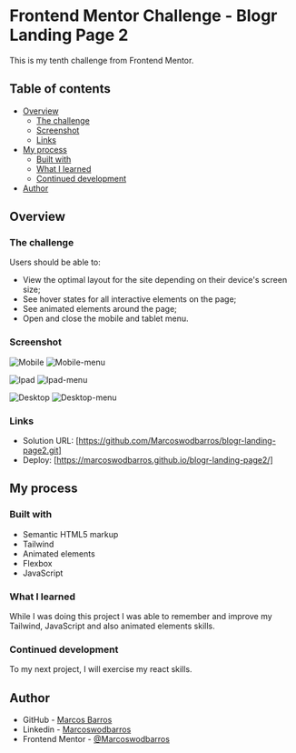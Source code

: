 # Frontend Mentor Challenge - Blogr Landing Page 2

This is my tenth challenge from Frontend Mentor.

## Table of contents

- [Overview](#overview)
  - [The challenge](#the-challenge)
  - [Screenshot](#screenshot)
  - [Links](#links)
- [My process](#my-process)
  - [Built with](#built-with)
  - [What I learned](#what-i-learned)
  - [Continued development](#continued-development)
- [Author](#author)


## Overview

### The challenge

Users should be able to:

- View the optimal layout for the site depending on their device's screen size;
- See hover states for all interactive elements on the page;
- See animated elements around the page;
- Open and close the mobile and tablet menu.

### Screenshot

![Mobile](https://github.com/Marcoswodbarros/blogr-landing-page2/assets/108278189/02dc5b1a-f453-4f78-bbb5-065d149d07d3)
![Mobile-menu](https://github.com/Marcoswodbarros/blogr-landing-page2/assets/108278189/1f5e35bb-85e6-43b6-ad56-58f5ebfb90cf)

![Ipad](https://github.com/Marcoswodbarros/blogr-landing-page2/assets/108278189/c656d15e-c88c-4cce-8702-26c6cea58782)
![Ipad-menu](https://github.com/Marcoswodbarros/blogr-landing-page2/assets/108278189/5e3f258f-db32-4894-8e28-7ec832b1d089)

![Desktop](https://github.com/Marcoswodbarros/blogr-landing-page2/assets/108278189/3061f60e-f3e8-47b2-a765-b4c2b06a2aee)
![Desktop-menu](https://github.com/Marcoswodbarros/blogr-landing-page2/assets/108278189/6276f417-df9d-4a5e-bd9f-5efef1b5bcba)

### Links

- Solution URL: [https://github.com/Marcoswodbarros/blogr-landing-page2.git]
- Deploy: [https://marcoswodbarros.github.io/blogr-landing-page2/]


## My process

### Built with

- Semantic HTML5 markup
- Tailwind
- Animated elements
- Flexbox
- JavaScript

### What I learned

While I was doing this project I was able to remember and improve my Tailwind, JavaScript and also animated elements skills. 

### Continued development

To my next project, I will exercise my react skills.


## Author

- GitHub - [Marcos Barros](https://github.com/Marcoswodbarros)
- Linkedin - [Marcoswodbarros](www.linkedin.com/in/marcoswodbarros)
- Frontend Mentor - [@Marcoswodbarros](https://www.frontendmentor.io/profile/Marcoswodbarros)